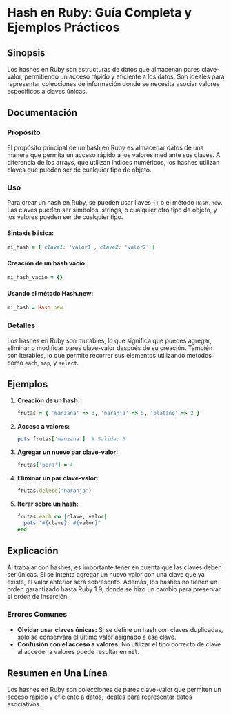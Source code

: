 <!--
Meta Description: # Hash en Ruby: Guía Completa y Ejemplos Prácticos ## Sinopsis Los hashes en Ruby son estructuras de datos que almacenan pares clave-valor, permitiend...
Meta Keywords: ruby, hash, que, clave, valor
-->

# Hash en Ruby: Guía Completa y Ejemplos Prácticos

## Sinopsis
Los hashes en Ruby son estructuras de datos que almacenan pares clave-valor, permitiendo un acceso rápido y eficiente a los datos. Son ideales para representar colecciones de información donde se necesita asociar valores específicos a claves únicas.

## Documentación
### Propósito
El propósito principal de un hash en Ruby es almacenar datos de una manera que permita un acceso rápido a los valores mediante sus claves. A diferencia de los arrays, que utilizan índices numéricos, los hashes utilizan claves que pueden ser de cualquier tipo de objeto.

### Uso
Para crear un hash en Ruby, se pueden usar llaves `{}` o el método `Hash.new`. Las claves pueden ser símbolos, strings, o cualquier otro tipo de objeto, y los valores pueden ser de cualquier tipo. 

#### Sintaxis básica:
```ruby
mi_hash = { clave1: 'valor1', clave2: 'valor2' }
```

#### Creación de un hash vacío:
```ruby
mi_hash_vacio = {}
```

#### Usando el método Hash.new:
```ruby
mi_hash = Hash.new
```

### Detalles
Los hashes en Ruby son mutables, lo que significa que puedes agregar, eliminar o modificar pares clave-valor después de su creación. También son iterables, lo que permite recorrer sus elementos utilizando métodos como `each`, `map`, y `select`.

## Ejemplos
1. **Creación de un hash:**
   ```ruby
   frutas = { 'manzana' => 3, 'naranja' => 5, 'plátano' => 2 }
   ```

2. **Acceso a valores:**
   ```ruby
   puts frutas['manzana']  # Salida: 3
   ```

3. **Agregar un nuevo par clave-valor:**
   ```ruby
   frutas['pera'] = 4
   ```

4. **Eliminar un par clave-valor:**
   ```ruby
   frutas.delete('naranja')
   ```

5. **Iterar sobre un hash:**
   ```ruby
   frutas.each do |clave, valor|
     puts "#{clave}: #{valor}"
   end
   ```

## Explicación
Al trabajar con hashes, es importante tener en cuenta que las claves deben ser únicas. Si se intenta agregar un nuevo valor con una clave que ya existe, el valor anterior será sobrescrito. Además, los hashes no tienen un orden garantizado hasta Ruby 1.9, donde se hizo un cambio para preservar el orden de inserción.

### Errores Comunes
- **Olvidar usar claves únicas:** Si se define un hash con claves duplicadas, solo se conservará el último valor asignado a esa clave.
- **Confusión con el acceso a valores:** No utilizar el tipo correcto de clave al acceder a valores puede resultar en `nil`.

## Resumen en Una Línea
Los hashes en Ruby son colecciones de pares clave-valor que permiten un acceso rápido y eficiente a datos, ideales para representar datos asociativos.